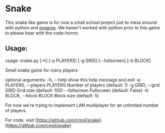 Snake
=====

This snake like game is for now a small school project just to mess around with python and [pygame](http://pygame.org).
We haven't worked with python prior to this game to please bear with the code-horror.

Usage:
------

  usage: snake.py [-h] [-p PLAYERS] [-g GRID] [--fullscreen] [-b BLOCK]
  
  Small snake game for many players
  
  optional arguments:
    -h, --help            show this help message and exit
    -p PLAYERS, --players PLAYERS
                        Number of players (default: 1)
    -g GRID, --grid GRID  Grid size (default: 100)
    --fullscreen          Fullscreen (default: False)
    -b BLOCK, --block BLOCK
                          Block size (default: 5)
                          
For now we're trying to implement LAN multiplayer for an unlimited number of players.

For code, visit [https://github.com/cmol/snake](https://github.com/cmol/snake)